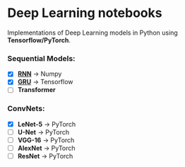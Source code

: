 # Deep Learning notebooks
Implementations of Deep Learning models in Python using __Tensorflow/PyTorch__. 

### Sequential Models:
- [x] [__RNN__](https://medium.com/nerd-for-tech/recurrent-neural-networks-3a0adb1d4515) -> Numpy
- [x] [__GRU__](https://medium.com/nerd-for-tech/premier-league-predictions-using-artificial-intelligence-7421dddc8778) -> Tensorflow
- [ ] __Transformer__
### ConvNets:
- [x] __LeNet-5__ -> PyTorch
- [ ] __U-Net__ -> PyTorch
- [ ] __VGG-16__ -> PyTorch
- [ ] __AlexNet__ -> PyTorch
- [ ] __ResNet__ -> PyTorch
